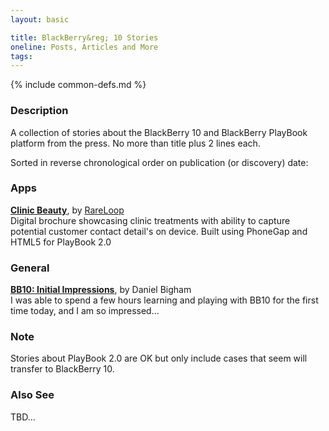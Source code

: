 ```yaml
---
layout: basic

title: BlackBerry&reg; 10 Stories
oneline: Posts, Articles and More
tags:
---
```

{% include common-defs.md %}

### Description

A collection of stories about the BlackBerry 10 and BlackBerry PlayBook platform from the press.  No more than title plus 2 lines each.

Sorted in reverse chronological order on publication (or discovery) date:

### Apps

**[Clinic Beauty](http://www.rareloop.com/casestudies/clinicbeauty)**, by [RareLoop](http://www.rareloop.com/)  
Digital brochure showcasing clinic treatments with ability to capture potential customer contact detail's on device.  Built using PhoneGap and HTML5 for PlayBook 2.0

### General

**[BB10: Initial Impressions](http://www.danielbigham.ca/cgi-bin/document.pl?mode=Display&DocumentID=901)**, by Daniel Bigham  
I was able to spend a few hours learning and playing with BB10 for the first time today, and I am so impressed...



### Note
Stories about PlayBook 2.0 are OK but only include cases that seem will transfer to BlackBerry 10.

### Also See
TBD...


